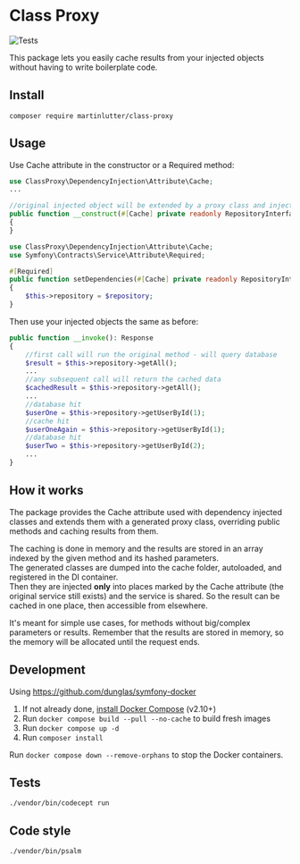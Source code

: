 # Class Proxy
![Tests](https://github.com/martinlutter/class-proxy/actions/workflows/ci.yml/badge.svg?branch=master)

This package lets you easily cache results from your injected objects without having to write boilerplate code.

## Install
```
composer require martinlutter/class-proxy
```

## Usage
Use Cache attribute in the constructor or a Required method:
```php
use ClassProxy\DependencyInjection\Attribute\Cache;
...

//original injected object will be extended by a proxy class and injected here
public function __construct(#[Cache] private readonly RepositoryInterface $repository)
{
}
```
```php
use ClassProxy\DependencyInjection\Attribute\Cache;
use Symfony\Contracts\Service\Attribute\Required;

#[Required]
public function setDependencies(#[Cache] private readonly RepositoryInterface $repository): void
{
    $this->repository = $repository;
}

```
Then use your injected objects the same as before:
```php
public function __invoke(): Response
{
    //first call will run the original method - will query database
    $result = $this->repository->getAll();
    ...
    //any subsequent call will return the cached data 
    $cachedResult = $this->repository->getAll();
    ...
    //database hit
    $userOne = $this->repository->getUserById(1);
    //cache hit
    $userOneAgain = $this->repository->getUserById(1);
    //database hit
    $userTwo = $this->repository->getUserById(2);
    ...
}
```

## How it works
The package provides the Cache attribute used with dependency injected classes and extends them with a generated proxy class, overriding public methods and caching results from them.

The caching is done in memory and the results are stored in an array indexed by the given method and its hashed parameters.  
The generated classes are dumped into the cache folder, autoloaded, and registered in the DI container.  
Then they are injected **only** into places marked by the Cache attribute (the original service still exists) and the service is shared. So the result can be cached in one place, then accessible from elsewhere.

It's meant for simple use cases, for methods without big/complex parameters or results. Remember that the results are stored in memory, so the memory will be allocated until the request ends.

## Development
Using https://github.com/dunglas/symfony-docker

1. If not already done, [install Docker Compose](https://docs.docker.com/compose/install/) (v2.10+)
2. Run `docker compose build --pull --no-cache` to build fresh images
3. Run `docker compose up -d` 
4. Run `composer install`

Run `docker compose down --remove-orphans` to stop the Docker containers.

## Tests
```
./vendor/bin/codecept run
```
## Code style
```
./vendor/bin/psalm
```
